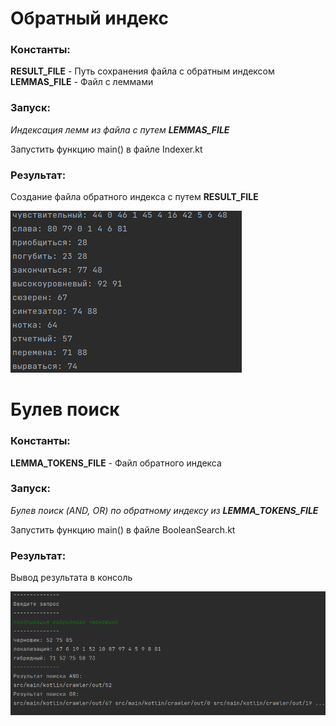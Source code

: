 # Обратный индекс

### Константы:

**RESULT_FILE** - Путь сохранения файла с обратным индексом
**LEMMAS_FILE** - Файл с леммами

### Запуск:

_Индексация лемм из файла с путем **LEMMAS_FILE**_

Запустить функцию main() в файле Indexer.kt

### Результат:

Создание файла обратного индекса с путем **RESULT_FILE**

![](img_1.png)

# Булев поиск

### Константы:

**LEMMA_TOKENS_FILE** - Файл обратного индекса

### Запуск:

_Булев поиск (AND, OR) по обратному индексу из **LEMMA_TOKENS_FILE**_

Запустить функцию main() в файле BooleanSearch.kt


### Результат:

Вывод результата в консоль

![](img.png)